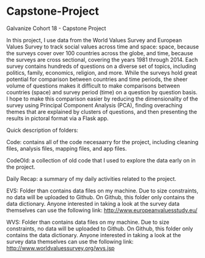 # Capstone-Project
Galvanize Cohort 18 - Capstone Project

In this project, I use data from the World Values Survey and European Values Survey to track social values across time and space:
space, because the surveys cover over 100 countries across the globe, and time, because the surveys are cross sectional, covering the
years 1981 through 2014. Each survey contains hundreds of questions on a diverse set of topics, including politics, family, economics,
religion, and more. While the surveys hold great potential for comparison between countries and time periods, the sheer volume of questions makes it difficult to make comparisons between countries (space) and survey period (time) on a question by question basis. I hope to make this comparison easier by reducing the dimensionality of the survey using Principal Component Analysis (PCA), finding overaching themes that are explained by clusters of questions, and then presenting the results in pictoral format via a Flask app.  

Quick description of folders: 

Code: contains all of the code necesaarry for the project, including cleaning files, analysis files, mapping files, and app files. 

CodeOld: a collection of old code that I used to explore the data early on in the project.

Daily Recap: a summary of my daily activities related to the project.

EVS: Folder than contains data files on my machine. Due to size constraints, no data will be uploaded to Github. On Github, this folder only contains the data dictionary. Anyone interested in taking a look at the survey data themselves can use the following link: 
http://www.europeanvaluesstudy.eu/

WVS: Folder than contains data files on my machine. Due to size constraints, no data will be uploaded to Github. On Github, this folder only contains the data dictionary. Anyone interested in taking a look at the survey data themselves can use the following link:
http://www.worldvaluessurvey.org/wvs.jsp

